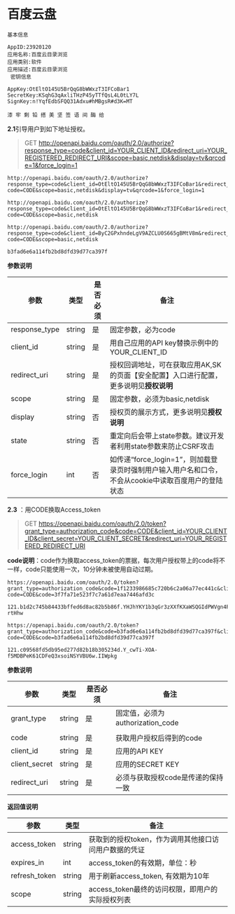 #  百度云盘



```
基本信息

AppID:23920120
应用名称:百度云目录浏览
应用类别:软件
应用描述:百度云目录浏览
 密钥信息

AppKey:OtEltO145U5BrQqG8bWWxzT3IFCoBar1
SecretKey:KSqhG3qAxliTHzP45yTTfQsL4L0tLY7L
SignKey:n!YqfEdbSFQQ31Adxu#hMBgsR#d3K=MT

漆 牢 剩 铅 搭 美 坚 签 语 间 酶 给

```



**2.1**引导用户到如下地址授权。

> GET http://openapi.baidu.com/oauth/2.0/authorize?response_type=code&client_id=YOUR_CLIENT_ID&redirect_uri=YOUR_REGISTERED_REDIRECT_URI&scope=basic,netdisk&display=tv&qrcode=1&force_login=1

```
http://openapi.baidu.com/oauth/2.0/authorize?response_type=code&client_id=OtEltO145U5BrQqG8bWWxzT3IFCoBar1&redirect_uri=http://openapi.baidu.com/oauth/2.0/login_success?code=CODE&scope=basic,netdisk&display=tv&qrcode=1&force_login=1
```

```
http://openapi.baidu.com/oauth/2.0/authorize?response_type=code&client_id=OtEltO145U5BrQqG8bWWxzT3IFCoBar1&redirect_uri=http://openapi.baidu.com/oauth/2.0/login_success?code=CODE&scope=basic,netdisk
```

```
http://openapi.baidu.com/oauth/2.0/authorize?response_type=code&client_id=ByC2GPxhndeLgV9AZCLU0S665gBMtV8m&redirect_uri=http://openapi.baidu.com/oauth/2.0/login_success?code=CODE&scope=basic,netdisk
```

```
b3fad6e6a114fb2bd8dfd39d77ca397f
```



**参数说明**

| 参数          | 类型   | 是否必须 | 备注                                                         |
| ------------- | ------ | -------- | ------------------------------------------------------------ |
| response_type | string | 是       | 固定参数，必为code                                           |
| client_id     | string | 是       | 用自己应用的API key替换示例中的YOUR_CLIENT_ID                |
| redirect_uri  | string | 是       | 授权回调地址，可在获取应用AK,SK的页面【安全配置】入口进行配置，更多说明见**授权说明** |
| scope         | string | 是       | 固定参数，必须为basic,netdisk                                |
| display       | string | 否       | 授权页的展示方式，更多说明见**授权说明**                     |
| state         | string | 否       | 重定向后会带上state参数。建议开发者利用state参数来防止CSRF攻击 |
| force_login   | int    | 否       | 如传递“force_login=1”，则加载登录页时强制用户输入用户名和口令，不会从cookie中读取百度用户的登陆状态 |

**2.3** ：用CODE换取Access_token

> GET https://openapi.baidu.com/oauth/2.0/token?grant_type=authorization_code&code=CODE&client_id=YOUR_CLIENT_ID&client_secret=YOUR_CLIENT_SECRET&redirect_uri=YOUR_REGISTERED_REDIRECT_URI

**code说明**：code作为换取access_token的票据，每次用户授权带上的code将不一样，code只能使用一次，10分钟未被使用自动过期。

```
https://openapi.baidu.com/oauth/2.0/token?grant_type=authorization_code&code=1f1233986685c720b6c2a06a77ec441c&client_id=OtEltO145U5BrQqG8bWWxzT3IFCoBar1&client_secret=KSqhG3qAxliTHzP45yTTfQsL4L0tLY7L&redirect_uri=http://openapi.baidu.com/oauth/2.0/login_success?code=CODE&code=3f7fa71e523f7c7a61d7eaa7446afd3c
```



```
121.b1d2c745b84433bffed6d8ac82b5b86f.YHJhYKY1b3qGr3zXXfKXaWSQGIdPWVgn4PvlWiA.-rtHhw
```





```
https://openapi.baidu.com/oauth/2.0/token?grant_type=authorization_code&code=b3fad6e6a114fb2bd8dfd39d77ca397f&client_id=ByC2GPxhndeLgV9AZCLU0S665gBMtV8m&client_secret=WVezGoIyQyM3DWH98Kqh7zyQai0mgFe8&redirect_uri=http://openapi.baidu.com/oauth/2.0/login_success?code=CODE&code=b3fad6e6a114fb2bd8dfd39d77ca397f
```



```
121.c09568fd5db95ed277d82b18b305234d.Y_cwTi-XOA-f5MDBPeK61CDFeQ3xsoiNSYVBU6w.IIWpkg
```



**参数说明**

| 参数          | 类型   | 是否必须 | 备注                               |
| ------------- | ------ | -------- | ---------------------------------- |
| grant_type    | string | 是       | 固定值，必须为authorization_code   |
| code          | string | 是       | 获取用户授权后得到的code           |
| client_id     | string | 是       | 应用的API KEY                      |
| client_secret | string | 是       | 应用的SECRET KEY                   |
| redirect_uri  | string | 是       | 必须与获取授权code是传递的保持一致 |

**返回值说明**

| 参数          | 类型   | 备注                                                  |
| ------------- | ------ | ----------------------------------------------------- |
| access_token  | string | 获取到的授权token，作为调用其他接口访问用户数据的凭证 |
| expires_in    | int    | access_token的有效期，单位：秒                        |
| refresh_token | string | 用于刷新access_token, 有效期为10年                    |
| scope         | string | access_token最终的访问权限，即用户的实际授权列表      |